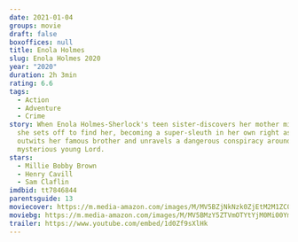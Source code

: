 ```yaml
---
date: 2021-01-04
groups: movie
draft: false
boxoffices: null
title: Enola Holmes
slug: Enola Holmes 2020
year: "2020"
duration: 2h 3min
rating: 6.6
tags:
  - Action
  - Adventure
  - Crime
story: When Enola Holmes-Sherlock's teen sister-discovers her mother missing,
  she sets off to find her, becoming a super-sleuth in her own right as she
  outwits her famous brother and unravels a dangerous conspiracy around a
  mysterious young Lord.
stars:
  - Millie Bobby Brown
  - Henry Cavill
  - Sam Claflin
imdbid: tt7846844
parentsguide: 13
moviecover: https://m.media-amazon.com/images/M/MV5BZjNkNzk0ZjEtM2M1ZC00MmMxLTlmOWEtNWRlZTc1ZTUyNzY4XkEyXkFqcGdeQXVyMTEyMjM2NDc2._V1_FMjpg_UX1012_.jpg
moviebg: https://m.media-amazon.com/images/M/MV5BMzY5ZTVmOTYtYjM0Mi00YmUzLWI5YmItNmVmMmRjNjM2MGU3XkEyXkFqcGdeQXVyMDM2NDM2MQ@@._V1_FMjpg_UX1280_.jpg
trailer: https://www.youtube.com/embed/1d0Zf9sXlHk
---
```

